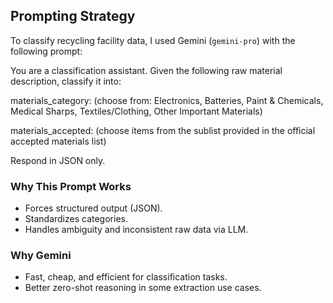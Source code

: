 ## Prompting Strategy

To classify recycling facility data, I used Gemini (`gemini-pro`) with the following prompt:

You are a classification assistant. Given the following raw material description, classify it into:

materials_category: (choose from: Electronics, Batteries, Paint & Chemicals, Medical Sharps, Textiles/Clothing, Other Important Materials)

materials_accepted: (choose items from the sublist provided in the official accepted materials list)

Respond in JSON only.

### Why This Prompt Works
- Forces structured output (JSON).
- Standardizes categories.
- Handles ambiguity and inconsistent raw data via LLM.

### Why Gemini
- Fast, cheap, and efficient for classification tasks.
- Better zero-shot reasoning in some extraction use cases.
